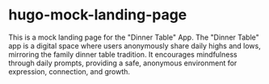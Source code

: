 # hugo-mock-landing-page

This is a mock landing page for the "Dinner Table" App. The "Dinner Table" app is a digital space where users anonymously share daily highs and lows, mirroring the family dinner table tradition. It encourages mindfulness through daily prompts, providing a safe, anonymous environment for expression, connection, and growth.
